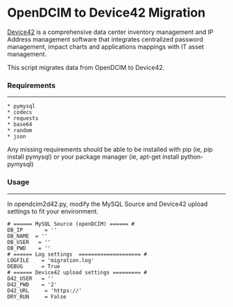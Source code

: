 # OpenDCIM to Device42 Migration

[Device42](http://www.device42.com/) is a comprehensive data center inventory management and IP Address management software 
that integrates centralized password management, impact charts and applications mappings with IT asset management.

This script migrates data from OpenDCIM to Device42.

### Requirements
-----------------------------

    * pymysql
    * codecs
    * requests
    * base64 
    * random
    * json
Any missing requirements should be able to be installed with pip (ie, pip install pymysql) or your package manager (ie, apt-get install python-pymysql)

### Usage
-----------------------------

In opendcim2d42.py, modify the MySQL Source and Device42 upload settings to fit your environment. 

```
# ====== MySQL Source (openDCIM) ====== #
DB_IP       = ''
DB_NAME  = ''
DB_USER   = ''
DB_PWD    = ''
# ====== Log settings  ==================== #
LOGFILE    = 'migration.log'
DEBUG      = True
# ====== Device42 upload settings ========= #
D42_USER   = ''
D42_PWD    = '2'
D42_URL     = 'https://'
DRY_RUN     = False
```
